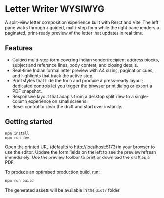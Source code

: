 # Letter Writer WYSIWYG

A split-view letter composition experience built with React and Vite. The left pane walks through a guided, multi-step form while the right pane renders a paginated, print-ready preview of the letter that updates in real time.

## Features

- Guided multi-step form covering Indian sender/recipient address blocks, subject and reference lines, body content, and closing details.
- Real-time Indian formal letter preview with A4 sizing, pagination cues, and highlights that track the active step.
- Print styles that hide the form and produce a press-ready layout; dedicated controls let you trigger the browser print dialog or export a PDF snapshot.
- Responsive layout that adapts from a desktop split view to a single-column experience on small screens.
- Reset control to clear the draft and start over instantly.

## Getting started

```bash
npm install
npm run dev
```

Open the printed URL (defaults to [http://localhost:5173](http://localhost:5173)) in your browser to use the editor. Update the form fields on the left to see the preview refresh immediately. Use the preview toolbar to print or download the draft as a PDF.

To produce an optimised production build, run:

```bash
npm run build
```

The generated assets will be available in the `dist/` folder.
